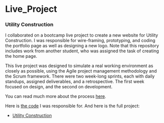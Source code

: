 # Live_Project
### Utility Construction

I collaborated on a bootcamp live project to create a new website for Utility Construction.  I was responsible for wire-framing, prototyping, and coding the portfolio page as well as designing a new logo. Note that this repository includes work from another student, who was assigned the task of creating the home page.

This live project was designed to simulate a real working environment as closely as possible, using the Agile project management methodology and the Scrum framework. There were two week-long sprints, each with daily standups, assigned deliverables, and a retrospective. The first week focused on design, and the second on development. 

You can read much more about the process [here](https://www.robcorpuz.design/project/balancing-tradition-and-innovation-in-a-construction-website-design).

Here is [the code](https://github.com/corpuzrob/Live_Project/tree/trunk/Utility_Construction/Portfolio) I was responsible for.  And here is the full project:

* [Utility Construction](https://github.com/corpuzrob/Live_Project/tree/trunk/Utility_Construction)
